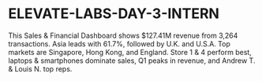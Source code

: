 # ELEVATE-LABS-DAY-3-INTERN
This Sales &amp; Financial Dashboard shows $127.41M revenue from 3,264 transactions. Asia leads with 61.7%, followed by U.K. and U.S.A. Top markets are Singapore, Hong Kong, and England. Store 1 &amp; 4 perform best, laptops &amp; smartphones dominate sales, Q1 peaks in revenue, and Andrew T. &amp; Louis N. top reps.
